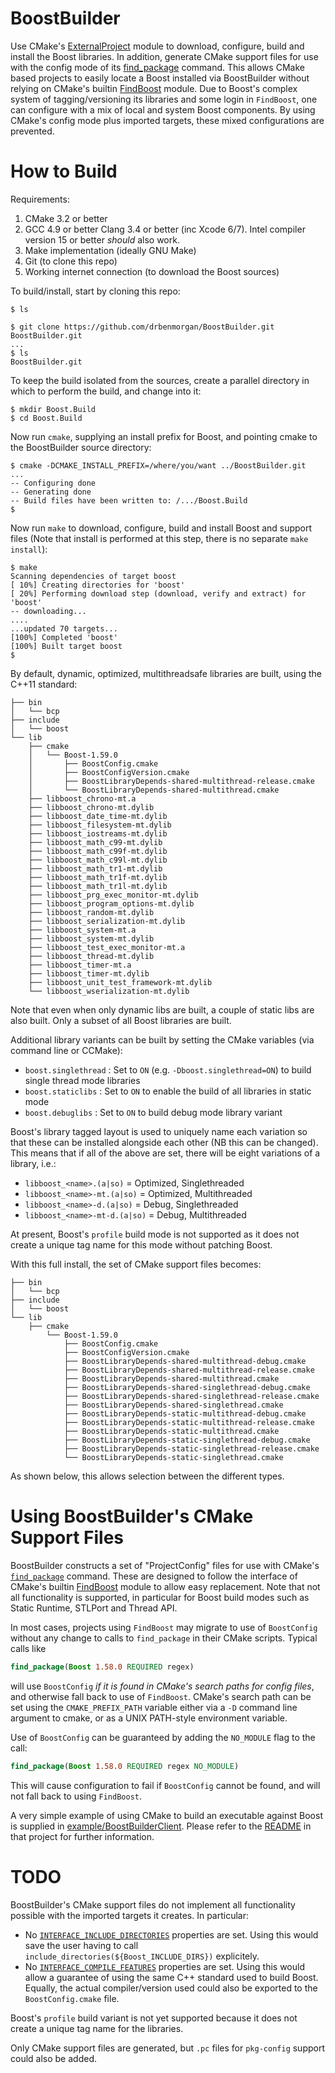 BoostBuilder
============
Use CMake's [ExternalProject](https://cmake.org/cmake/help/v3.3/module/ExternalProject.html) module to download, configure, build and install
the Boost libraries. In addition, generate CMake support files for use
with the config mode of its [find_package](https://cmake.org/cmake/help/v3.3/command/find_package.html) command. This allows CMake based projects to
easily locate a Boost installed via BoostBuilder without relying on
CMake's builtin [FindBoost](https://cmake.org/cmake/help/v3.3/module/FindBoost.html) module. Due to Boost's complex system of tagging/versioning its libraries and some login in `FindBoost`, one can configure
with a mix of local and system Boost components. By using CMake's config
mode plus imported targets, these mixed configurations are prevented.

How to Build
============
Requirements:

1. CMake 3.2 or better
2. GCC 4.9 or better Clang 3.4 or better (inc Xcode 6/7). Intel compiler
   version 15 or better *should* also work.
3. Make implementation (ideally GNU Make)
4. Git (to clone this repo)
5. Working internet connection (to download the Boost sources)

To build/install, start by cloning this repo:

```
$ ls

$ git clone https://github.com/drbenmorgan/BoostBuilder.git BoostBuilder.git
...
$ ls
BoostBuilder.git
```

To keep the build isolated from the sources, create a parallel directory
in which to perform the build, and change into it:

```
$ mkdir Boost.Build
$ cd Boost.Build
```

Now run `cmake`, supplying an install prefix for Boost, and pointing cmake
to the BoostBuilder source directory:

```
$ cmake -DCMAKE_INSTALL_PREFIX=/where/you/want ../BoostBuilder.git
...
-- Configuring done
-- Generating done
-- Build files have been written to: /.../Boost.Build
$
```

Now run `make` to download, configure, build and install Boost and support
files (Note that install is performed at this step, there is no separate
`make install`):

```
$ make
Scanning dependencies of target boost
[ 10%] Creating directories for 'boost'
[ 20%] Performing download step (download, verify and extract) for 'boost'
-- downloading...
....
...updated 70 targets...
[100%] Completed 'boost'
[100%] Built target boost
$
```

By default, dynamic, optimized, multithreadsafe libraries are built,
using the C++11 standard:

```
├── bin
│   └── bcp
├── include
│   └── boost
└── lib
    ├── cmake
    │   └── Boost-1.59.0
    │       ├── BoostConfig.cmake
    │       ├── BoostConfigVersion.cmake
    │       ├── BoostLibraryDepends-shared-multithread-release.cmake
    │       └── BoostLibraryDepends-shared-multithread.cmake
    ├── libboost_chrono-mt.a
    ├── libboost_chrono-mt.dylib
    ├── libboost_date_time-mt.dylib
    ├── libboost_filesystem-mt.dylib
    ├── libboost_iostreams-mt.dylib
    ├── libboost_math_c99-mt.dylib
    ├── libboost_math_c99f-mt.dylib
    ├── libboost_math_c99l-mt.dylib
    ├── libboost_math_tr1-mt.dylib
    ├── libboost_math_tr1f-mt.dylib
    ├── libboost_math_tr1l-mt.dylib
    ├── libboost_prg_exec_monitor-mt.dylib
    ├── libboost_program_options-mt.dylib
    ├── libboost_random-mt.dylib
    ├── libboost_serialization-mt.dylib
    ├── libboost_system-mt.a
    ├── libboost_system-mt.dylib
    ├── libboost_test_exec_monitor-mt.a
    ├── libboost_thread-mt.dylib
    ├── libboost_timer-mt.a
    ├── libboost_timer-mt.dylib
    ├── libboost_unit_test_framework-mt.dylib
    └── libboost_wserialization-mt.dylib
```

Note that even when only dynamic libs are built, a couple of static libs
are also built. Only a subset of all Boost libraries are built.

Additional library variants can be built by setting
the CMake variables (via command line or CCMake):

- `boost.singlethread` : Set to `ON` (e.g. `-Dboost.singlethread=ON`) to
  build single thread mode libraries
- `boost.staticlibs` : Set to `ON` to enable the build of all libraries
  in static mode
- `boost.debuglibs` : Set to `ON` to build debug mode library variant

Boost's library tagged layout is used to uniquely name each variation
so that these can be installed alongside each other (NB this can
be changed). This means that if all of the above are set, there
will be eight variations of a library, i.e.:

- `libboost_<name>.(a|so)` = Optimized, Singlethreaded
- `libboost_<name>-mt.(a|so)` = Optimized, Multithreaded
- `libboost_<name>-d.(a|so)` = Debug, Singlethreaded
- `libboost_<name>-mt-d.(a|so)` = Debug, Multithreaded

At present, Boost's `profile` build mode is not supported as it does
not create a unique tag name for this mode without patching Boost.

With this full install, the set of CMake support files becomes:

```
├── bin
│   └── bcp
├── include
│   └── boost
└── lib
    ├── cmake
        └── Boost-1.59.0
            ├── BoostConfig.cmake
            ├── BoostConfigVersion.cmake
            ├── BoostLibraryDepends-shared-multithread-debug.cmake
            ├── BoostLibraryDepends-shared-multithread-release.cmake
            ├── BoostLibraryDepends-shared-multithread.cmake
            ├── BoostLibraryDepends-shared-singlethread-debug.cmake
            ├── BoostLibraryDepends-shared-singlethread-release.cmake
            ├── BoostLibraryDepends-shared-singlethread.cmake
            ├── BoostLibraryDepends-static-multithread-debug.cmake
            ├── BoostLibraryDepends-static-multithread-release.cmake
            ├── BoostLibraryDepends-static-multithread.cmake
            ├── BoostLibraryDepends-static-singlethread-debug.cmake
            ├── BoostLibraryDepends-static-singlethread-release.cmake
            └── BoostLibraryDepends-static-singlethread.cmake
```

As shown below, this allows selection between the different types.


Using BoostBuilder's CMake Support Files
========================================
BoostBuilder constructs a set of "ProjectConfig" files for use with CMake's
[`find_package`](https://cmake.org/cmake/help/v3.3/command/find_package.html) command. These are designed to follow the interface
of CMake's builtin [FindBoost](https://cmake.org/cmake/help/v3.3/module/FindBoost.html) module to allow easy replacement. Note
that not all functionality is supported, in particular for Boost build
modes such as Static Runtime, STLPort and Thread API.

In most cases, projects using `FindBoost` may migrate to use of
`BoostConfig` without any change to calls to `find_package` in their
CMake scripts. Typical calls like

```cmake
find_package(Boost 1.58.0 REQUIRED regex)
```

will use `BoostConfig` *if it is found in CMake's search paths for config files*, and otherwise fall back to use of `FindBoost`. CMake's search
path can be set using the `CMAKE_PREFIX_PATH` variable either via
a `-D` command line argument to cmake, or as a UNIX PATH-style environment
variable.

Use of `BoostConfig` can be guaranteed by adding the `NO_MODULE` flag
to the call:

```cmake
find_package(Boost 1.58.0 REQUIRED regex NO_MODULE)
```

This will cause configuration to fail if `BoostConfig` cannot be found,
and will not fall back to using `FindBoost`.

A very simple example of using CMake to build an executable against
Boost is supplied in [example/BoostBuilderClient](example/BoostBuilderClient). Please refer to the [README](example/BoostBuilder/Client/README.md) in that project for further information.


TODO
====
BoostBuilder's CMake support files do not implement all functionality possible with the imported targets
it creates. In particular:

- No [`INTERFACE_INCLUDE_DIRECTORIES`](https://cmake.org/cmake/help/v3.3/prop_tgt/INTERFACE_INCLUDE_DIRECTORIES.html) properties are set. Using this would save the user having to call `include_directories(${Boost_INCLUDE_DIRS})` explicitely.
- No [`INTERFACE_COMPILE_FEATURES`](https://cmake.org/cmake/help/v3.3/prop_tgt/INTERFACE_COMPILE_FEATURES.html) properties are set. Using this would allow a guarantee of using the same C++ standard used to build Boost. Equally, the actual compiler/version used could also be exported to the `BoostConfig.cmake` file.

Boost's `profile` build variant is not yet supported because it does not create a unique tag name for the libraries.

Only CMake support files are generated, but `.pc` files for `pkg-config` support could also be added.






